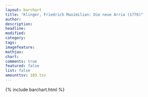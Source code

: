 ```yaml
---
layout: barchart
title: "Klinger, Friedrich Maximilian: Die neue Arria (1776)"
author:
description:
headline:
modified:
category:
tags:
imagefeature: 
mathjax: 
chart: 
comments: true
featured: false
list: false
amounttsv: 103.tsv
---
```

{% include barchart.html %}
